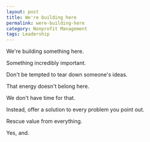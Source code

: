 ```yaml
---
layout: post
title: We're building here
permalink: were-building-here
category: Nonprofit Management
tags: Leadership
---
```


We're building something here.

Something incredibly important.

Don't be tempted to tear down someone's ideas.

That energy doesn't belong here. 

We don't have time for that. 



Instead, offer a solution to every problem you point out.

Rescue value from everything.

Yes, and.





